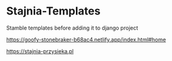 # Stajnia-Templates

Stamble templates before adding it to django project

https://goofy-stonebraker-b68ac4.netlify.app/index.html#home

https://stajnia-przysieka.pl
